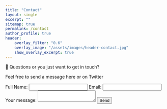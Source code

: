 ```yaml
---
title: "Contact"
layout: single
excerpt: ""
sitemap: true
permalink: /contact
author_profile: true
header:
    overlay_filter: "0.6"
    overlay_image: "/assets/images/header-contact.jpg"
    show_overlay_excerpt: true
---
```


📮 Questions or you just want to get in touch? 

Feel free to send a message here or on Twitter

<form
  accept-charset="utf-8" 
  action="https://formspree.io/mknpwond"
  method="POST">
  <label>
       Full Name:
       <input type="text" name="name">
 </label>
 <label>
    Email:
    <input type="text" name="_replyto">
  </label>
  <label>
    Your message:
    <textarea name="message"></textarea>
  </label>
  <button type="submit">Send</button>
</form>